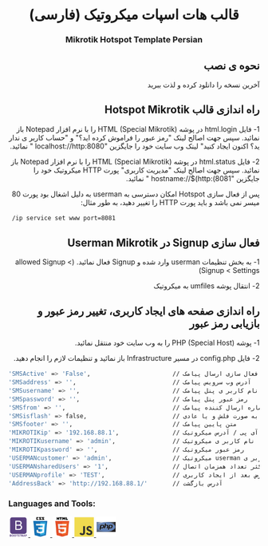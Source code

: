 <h1 align="center">قالب هات اسپات میکروتیک (فارسی)</h1>
<h3 align="center">Mikrotik Hotspot Template Persian</h3>

<div dir="rtl">
 
## نحوه ی نصب

آخرین نسخه را دانلود کرده و لذت ببرید


## راه اندازی قالب Hotspot Mikrotik 


1- فایل html.login در پوشه HTML (Special Mikrotik) را با نرم افزار Notepad باز نمائید. سپس جهت اصالح لینک "رمز عبور را فراموش 
کرده اید؟" و "حساب کاربر ی ندار ید؟ اکنون ایجاد کنید" لینک وب سایت خود را جایگزین "8080:localhost://http " 
نمائید.

 2- فایل html.status در پوشه HTML (Special Mikrotik) را با نرم افزار Notepad باز نمائید. سپس جهت اصالح لینک "مدیریت کاربری" 
پورت HTTP میکروتیک خود را جایگزین "8081):hostname://$(http " نمائید.
 
  پس از فعال سازی Hotspot امکان دسترسی به userman به دلیل اشغال بود پورت 80 میسر نمی باشد و 
باید پورت HTTP را تغییر دهید، به طور مثال:

</div>

```bash
 /ip service set www port=8081
```
 
 <div dir="rtl">
 
## فعال سازی Signup در Userman Mikrotik
 
1- به بخش تنظیمات userman وارد شده و Signup فعال نمائید. (allowed Signup < Signup < Settings)

2- انتقال پوشه umfiles به میکروتیک 

 ## راه اندازی صفحه های ایجاد کاربری، تغییر رمز عبور و بازیابی رمز عبور
 
 1- پوشه PHP (Special Host) را به وب سایت خود منتقل نمائید.
 
 2- فایل config.php در مسیر Infrastructure باز نمائید و تنظیمات لازم را انجام دهید.
</div>

```bash
'SMSActive' => 'False',                       // فعال یا غیر فعال سازی ارسال پیامک
'SMSaddress' => '',                           // آدرس وب سرویس پیامک
'SMSusername' => '',                          // نام کاربر ی پنل پیامک
'SMSpassword' => '',                          // رمز عبور پنل پیامک 
'SMSfrom' => '',                              // شماره ارسال کننده پیامک
'SMSisflash' => false,                        // نوع ارسال: به صورت فلش و یا عادی
'SMSfooter' => '',                            // متن پایین پیامک
'MIKROTIKip' => '192.168.88.1',               // آی پی / آدرس میکروتیک
'MIKROTIKusername' => 'admin',                // نام کاربر ی میکروتیک
'MIKROTIKpassword' => '',                     // رمز عبور میکروتیک 
'USERMANcustomer' => 'admin',                 // میکروتیک userman نام کاربر ی 
'USERMANsharedUsers' => '1',                  // حداکثر تعداد همزمان اتصال
'USERMANprofile' => 'TEST',                   // پروفایل پیش فرض بعد از ایجاد کاربری
'AddressBack' => 'http://192.168.88.1/'       // آدرس بازگشت
```

<h3 align="left">Languages and Tools:</h3>
<p align="left"> <a href="https://getbootstrap.com" target="_blank"> <img src="https://raw.githubusercontent.com/devicons/devicon/master/icons/bootstrap/bootstrap-plain-wordmark.svg" alt="bootstrap" width="40" height="40"/> </a> <a href="https://www.w3schools.com/css/" target="_blank"> <img src="https://raw.githubusercontent.com/devicons/devicon/master/icons/css3/css3-original-wordmark.svg" alt="css3" width="40" height="40"/> </a> <a href="https://www.w3.org/html/" target="_blank"> <img src="https://raw.githubusercontent.com/devicons/devicon/master/icons/html5/html5-original-wordmark.svg" alt="html5" width="40" height="40"/> </a> <a href="https://developer.mozilla.org/en-US/docs/Web/JavaScript" target="_blank"> <img src="https://raw.githubusercontent.com/devicons/devicon/master/icons/javascript/javascript-original.svg" alt="javascript" width="40" height="40"/> </a> <a href="https://www.php.net" target="_blank"> <img src="https://raw.githubusercontent.com/devicons/devicon/master/icons/php/php-original.svg" alt="php" width="40" height="40"/> </a> </p>
